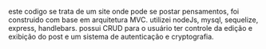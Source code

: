 este codigo se trata de um site onde pode se postar pensamentos, 
foi construido com base em arquitetura MVC.
utilizei nodeJs, mysql, sequelize, express, handlebars.
possui CRUD para o usuário ter controle da edição e exibição do post e um sistema de autenticação e cryptografia.
